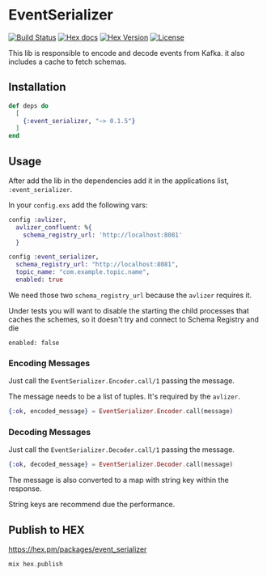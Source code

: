 # EventSerializer

[![Build Status](https://api.travis-ci.com/quiqupltd/event_serializer.svg?branch=master)](https://travis-ci.com/quiqupltd/event_serializer.svg?branch=master) [![Hex docs](http://img.shields.io/badge/hex.pm-docs-green.svg?style=flat-square)](https://hexdocs.pm/event_serializer) [![Hex Version](http://img.shields.io/hexpm/v/event_serializer.svg?style=flat-square)](https://hex.pm/packages/event_serializer) [![License](https://img.shields.io/hexpm/l/event_serializer.svg?style=flat-square)](https://github.com/quiqupltd/event_serializer/blob/master/LICENSE)

This lib is responsible to encode and decode events from Kafka. it also includes a cache to fetch schemas.

## Installation

```elixir
def deps do
  [
    {:event_serializer, "~> 0.1.5"}
  ]
end
```

## Usage

After add the lib in the dependencies add it in the applications list, `:event_serializer`.

In your `config.exs` add the following vars:

```elixir
config :avlizer,
  avlizer_confluent: %{
    schema_registry_url: 'http://localhost:8081'
  }

config :event_serializer,
  schema_registry_url: "http://localhost:8081",
  topic_name: "com.example.topic.name",
  enabled: true
```
We need those two `schema_registry_url` because the `avlizer` requires it.

Under tests you will want to disable the starting the child processes that
caches the schemes, so it doesn't try and connect to Schema Registry and die
```
enabled: false
```

### Encoding Messages

Just call the `EventSerializer.Encoder.call/1` passing the message.

The message needs to be a list of tuples. It's required by the `avlizer`.

```elixir
{:ok, encoded_message} = EventSerializer.Encoder.call(message)
```

### Decoding Messages

Just call the `EventSerializer.Decoder.call/1` passing the message.

```elixir
{:ok, decoded_message} = EventSerializer.Decoder.call(message)
```

The message is also converted to a map with string key within the response.

String keys are recommend due the performance.

## Publish to HEX

https://hex.pm/packages/event_serializer

```elixir
mix hex.publish
```

